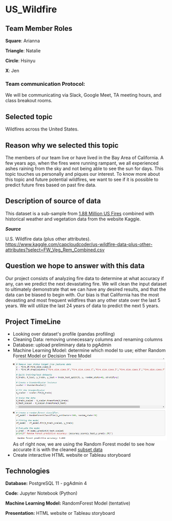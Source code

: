 # US_Wildfire

## Team Member Roles
**Square**: Arianna

**Triangle**: Natalie

**Circle**: Hsinyu

**X**: Jen

### Team communication Protocol:
We will be communicating via Slack, Google Meet, TA meeting hours, and class breakout rooms.

## Selected topic
Wildfires across the United States. 

## Reason why we selected this topic
The members of our team live or have lived in the Bay Area of California. A few years ago, when the fires were running rampant, we all experienced ashes raining from the sky and not being able to see the sun for days. This topic touches us personally and piques our interest. To know more about this topic and future potential wildfires, we want to see if it is possible to predict future fires based on past fire data.

## Description of source of data
This dataset is a sub-sample from [1.88 Million US Fires]( https://www.kaggle.com/rtatman/188-million-us-wildfires) combined with historical weather and vegetation data from the website Kaggle. 

***Source***

U.S. Wildfire data (plus other attributes). https://www.kaggle.com/capcloudcoder/us-wildfire-data-plus-other-attributes?select=FW_Veg_Rem_Combined.csv

## Question we hope to answer with this data
Our project consists of analyzing fire data to determine at what accuracy if any, can we predict the next devastating fire. We will clean the input dataset to ultimately demonstrate that we can have any desired results, and that the data can be biased to begin with. Our bias is that California has the most devasting and most frequent wildfires than any other state over the last 5 years. We will utilize the last 24 years of data to predict the next 5 years.

## Project TimeLine
- Looking over dataset's profile (pandas profiling)
- Cleaning Data: removing unnecessary columns and renaming columns
- Database: upload preliminary data to pgAdmin
- Machine Learning Model: determine which model to use; either Random Forest Model or Decision Tree Model
![](https://github.com/Ariannatopbjerg/US_Wildfire/blob/main/images/ML_RandomForest_Model.PNG)
As of right now, we are using the Random Forest model to see how accurate it is with the cleaned [subset data]()
- Create interactive HTML website or Tableau storyboard 

## Technologies 
**Database:** PostgreSQL 11 - pgAdmin 4

**Code:** Jupyter Notebook (Python)

**Machine Learning Model:** RandomForest Model (tentative)

**Presentation:** HTML website or Tableau storyboard
